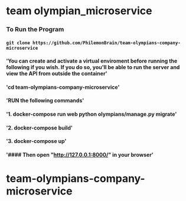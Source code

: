 
# team olympian_microservice

### To Run the Program

#### `git clone https://github.com/PhilemonBrain/team-olympians-company-microservice` 

#### 'You can create and activate a virtual enviroment before running the following if you wish. If you do so, you'll be able to run the server and view the API from outside the container'

#### 'cd team-olympians-company-microservice'

#### 'RUN the following commands'

#### '1. docker-compose run web python olympians/manage.py migrate'

#### '2. docker-compose build'

#### '3. docker-compose up'

#### '#### Then open "http://127.0.0.1:8000/" in your browser'


# team-olympians-company-microservice


